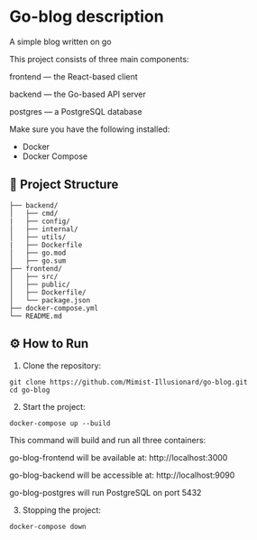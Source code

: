 # Go-blog description
A simple blog written on go

This project consists of three main components:

frontend — the React-based client

backend — the Go-based API server

postgres — a PostgreSQL database

Make sure you have the following installed:
- Docker
- Docker Compose

## 📁 Project Structure
```
├── backend/
│   ├── cmd/
|   ├── config/
│   ├── internal/
│   ├── utils/
|   ├── Dockerfile
│   ├── go.mod
│   ├── go.sum
├── frontend/
│   ├── src/
│   ├── public/
│   ├── Dockerfile/
│   └── package.json
├── docker-compose.yml
└── README.md
```
## ⚙️ How to Run
1. Clone the repository:
```
git clone https://github.com/Mimist-Illusionard/go-blog.git
cd go-blog
```
2. Start the project:
```
docker-compose up --build
```
This command will build and run all three containers:

go-blog-frontend will be available at: http://localhost:3000

go-blog-backend will be accessible at: http://localhost:9090

go-blog-postgres will run PostgreSQL on port 5432

3. Stopping the project:
```
docker-compose down
```


